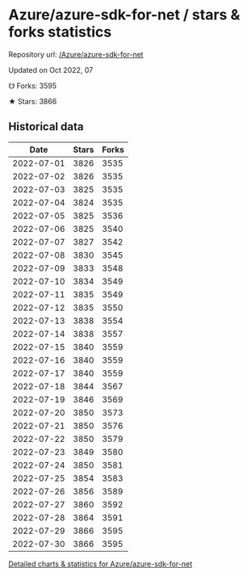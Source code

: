 # Azure/azure-sdk-for-net / stars & forks statistics

Repository url: [/Azure/azure-sdk-for-net](https://github.com/Azure/azure-sdk-for-net)

Updated on Oct 2022, 07

☋ Forks: 3595

★ Stars: 3866

## Historical data
| Date | Stars | Forks |
|------|-------|-------|
| 2022-07-01 | 3826 | 3535 | 
| 2022-07-02 | 3826 | 3535 | 
| 2022-07-03 | 3825 | 3535 | 
| 2022-07-04 | 3824 | 3535 | 
| 2022-07-05 | 3825 | 3536 | 
| 2022-07-06 | 3825 | 3540 | 
| 2022-07-07 | 3827 | 3542 | 
| 2022-07-08 | 3830 | 3545 | 
| 2022-07-09 | 3833 | 3548 | 
| 2022-07-10 | 3834 | 3549 | 
| 2022-07-11 | 3835 | 3549 | 
| 2022-07-12 | 3835 | 3550 | 
| 2022-07-13 | 3838 | 3554 | 
| 2022-07-14 | 3838 | 3557 | 
| 2022-07-15 | 3840 | 3559 | 
| 2022-07-16 | 3840 | 3559 | 
| 2022-07-17 | 3840 | 3559 | 
| 2022-07-18 | 3844 | 3567 | 
| 2022-07-19 | 3846 | 3569 | 
| 2022-07-20 | 3850 | 3573 | 
| 2022-07-21 | 3850 | 3576 | 
| 2022-07-22 | 3850 | 3579 | 
| 2022-07-23 | 3849 | 3580 | 
| 2022-07-24 | 3850 | 3581 | 
| 2022-07-25 | 3854 | 3583 | 
| 2022-07-26 | 3856 | 3589 | 
| 2022-07-27 | 3860 | 3592 | 
| 2022-07-28 | 3864 | 3591 | 
| 2022-07-29 | 3866 | 3595 | 
| 2022-07-30 | 3866 | 3595 | 


[Detailed charts & statistics for Azure/azure-sdk-for-net](https://reviewgithub.com/rep/Azure/azure-sdk-for-net)
